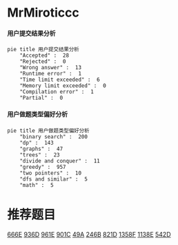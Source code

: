 # MrMiroticcc

<!-- tabs:start -->



#### **用户提交结果分析**

```mermaid
pie title 用户提交结果分析
    "Accepted" :  28
    "Rejected" :  0
    "Wrong answer" :  13
    "Runtime error" :  1
    "Time limit exceeded" :  6
    "Memory limit exceeded" :  0
    "Compilation error" :  1
    "Partial" :  0
```

#### **用户做题类型偏好分析**

```mermaid
pie title 用户做题类型偏好分析
    "binary search" :  200
    "dp" :  143
    "graphs" :  47
    "trees" :  23
    "divide and conquer" :  11
    "greedy" :  957
    "two pointers" :  10
    "dfs and similar" :  5
    "math" :  5
```



<!-- tabs:end -->
# 推荐题目
[666E](https://codeforces.com/contest/666/problem/E)
[936D](https://codeforces.com/contest/936/problem/D)
[961E](https://codeforces.com/contest/961/problem/E)
[901C](https://codeforces.com/contest/901/problem/C)
[49A](https://codeforces.com/contest/49/problem/A)
[246B](https://codeforces.com/contest/246/problem/B)
[821D](https://codeforces.com/contest/821/problem/D)
[1358F](https://codeforces.com/contest/1358/problem/F)
[1138E](https://codeforces.com/contest/1138/problem/E)
[542D](https://codeforces.com/contest/542/problem/D)
